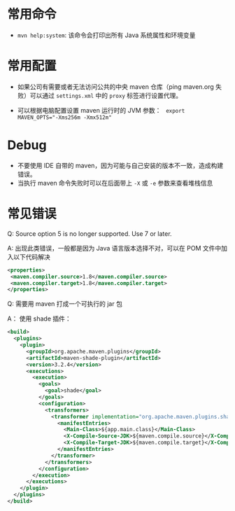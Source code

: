 # 常用命令

- `mvn help:system`: 该命令会打印出所有 Java 系统属性和环境变量

# 常用配置

- 如果公司有需要或者无法访问公共的中央 maven 仓库（ping maven.org 失败）可以通过 `settings.xml` 中的 `proxy` 标签进行设置代理。

- 可以根据电脑配置设置 maven 运行时的 JVM 参数： ` export MAVEN_OPTS="-Xms256m -Xmx512m"`


# Debug

- 不要使用 IDE 自带的 maven，因为可能与自己安装的版本不一致，造成构建错误。
- 当执行 maven 命令失败时可以在后面带上 `-X` 或 `-e` 参数来查看堆栈信息



# 常见错误

Q: Source option 5 is no longer supported. Use 7 or later.

A: 出现此类错误，一般都是因为 Java 语言版本选择不对，可以在 POM 文件中加入以下代码解决

 ```xml
<properties>
  <maven.compiler.source>1.8</maven.compiler.source>
  <maven.compiler.target>1.8</maven.compiler.target>
</properties>
 ```

Q: 需要用 maven 打成一个可执行的 jar 包

A： 使用 shade 插件：

```xml
<build>
  <plugins>
    <plugin>
      <groupId>org.apache.maven.plugins</groupId>
      <artifactId>maven-shade-plugin</artifactId>
      <version>3.2.4</version>
      <executions>
        <execution>
          <goals>
            <goal>shade</goal>
          </goals>
          <configuration>
            <transformers>
              <transformer implementation="org.apache.maven.plugins.shade.resource.ManifestResourceTransformer">
                <manifestEntries>
                  <Main-Class>${app.main.class}</Main-Class>
                  <X-Compile-Source-JDK>${maven.compile.source}</X-Compile-Source-JDK>
                  <X-Compile-Target-JDK>${maven.compile.target}</X-Compile-Target-JDK>
                </manifestEntries>
              </transformer>
            </transformers>
          </configuration>
        </execution>
      </executions>
    </plugin>
  </plugins>
</build>
```

